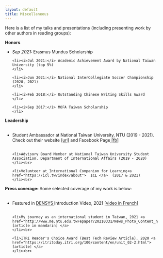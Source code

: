 ```yaml
---
layout: default
title: Miscellaneous
---
```


Here is a list of my talks and presentations (including presenting work by other authors in reading groups):

<b>Honors</b><br>

<ul>
	<li><i>Sep 2021:</i> Erasmus Mundus Scholarship
	</li>

	<li><i>Jul 2021:</i> Academic Achievement Award by National Taiwan University (top 5%)
	</li>

 	<li><i>Jun 2021:</i> National InterCollegiate Soccer Championship (2020, 2021)
	</li>

  	<li><i>Feb 2018:</i> Outstanding Chinese Writing Skills Award 
	</li>

   	<li><i>Sep 2017:</i> MOFA Taiwan Scholarship 
	</li>
 </ul>


<b>Leadership</b><br><br>

<ul>
	<li> Student Ambassador at National Taiwan University, NTU (2019 - 2021). Check out their website <a href="https://oia.ntu.edu.tw/en/internationalstudents/activities/oncampusintexperience/studentambassador"> [url]</a> and Facebook Page<a href="https://www.facebook.com/NTUOIASA"> [fb]</a>
	</li><br>

	<li>Advisory Board Member at National Taiwan University Student Association, Department of International Affairs (2019 - 2020)
	</li><br>

 	<li>Volunteer at International Companion for Learning<a href="https://icl.tw/index/about">  ICL </a>  (2017 & 2021)
	</li><br>

 </ul>
 

 <b>**Press coverage:** </b>Some selected coverage of my work is below:<br><br>

<ul>
	<li>Featured in <a href="https://densys.univ-lorraine.fr/"> DENSYS </a>  Introduction Video, 2021 <a href="https://www.youtube.com/watch?v=CPq6vBX1jnY"> [video in French] </a>
	</li><br>

	<li>My journey as an international student in Taiwan, 2021 <a href="http://www.me.ntu.edu.tw/epaper/20210331/News_Photo_Content_n_44369_s_76630.html">  [article in mandarin] </a>
	</li><br>

 	<li>ITRI Reader's Choice Award (Best Tech Review Article), 2020 <a href="https://itritoday.itri.org/100/content/en/unit_02-2.html"> [article] </a>
	</li><br>

 </ul>

